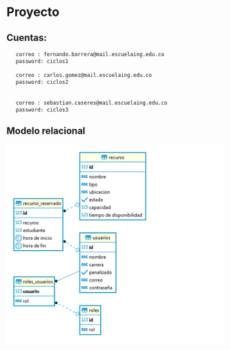 # Proyecto
## Cuentas:

       correo : fernando.barrera@mail.escuelaing.edu.co
       password: ciclos1
       
       correo : carlos.gomez@mail.escuelaing.edu.co
       password: ciclos2
       
         
       correo : sebastian.caseres@mail.escuelaing.edu.co
       password: ciclos3
 ## Modelo relacional  
 
 ![imgen1](https://github.com/fernando-b15/Cnyt-lab1/blob/master/modelo%20relacional.PNG)
       
